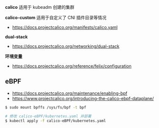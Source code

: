 **calico** 适用于 kubeadm 创建的集群

**calico-custom** 适用于自定义了 CNI 插件目录等情况

* https://docs.projectcalico.org/manifests/calico.yaml

**dual-stack**

* https://docs.projectcalico.org/networking/dual-stack

**环境变量**

* https://docs.projectcalico.org/reference/felix/configuration

## eBPF

* https://docs.projectcalico.org/maintenance/enabling-bpf
* https://www.projectcalico.org/introducing-the-calico-ebpf-dataplane/

```bash
$ sudo mount bpffs /sys/fs/bpf -t bpf
```

```bash
# 修改 calico-eBPF/kubernetes.yaml 并部署
$ kubectl apply -f calico-eBPF/kubernetes.yaml
```
